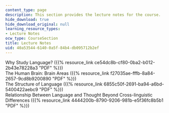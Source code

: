```yaml
---
content_type: page
description: This section provides the lecture notes for the course.
hide_download: true
hide_download_original: null
learning_resource_types:
- Lecture Notes
ocw_type: CourseSection
title: Lecture Notes
uid: 40a53544-6140-0a5f-84b4-db095712b2ef
---
```


Why Study Language? ({{% resource_link ce54dc8b-cf80-0ba2-b012-2b43e78228a3 "PDF" %}})  
The Human Brain: Brain Areas ({{% resource_link f27035ae-fffb-8a84-2657-9cd8b9200890 "PDF" %}})  
The Structure of Language ({{% resource_link 6855c50f-2691-ba94-a6bd-5400422aebc9 "PDF" %}})  
Relationship Between Language and Thought Beyond Cross-linguistic Differences ({{% resource_link 4444200b-8790-9206-981b-e5f36fc8b5b1 "PDF" %}})